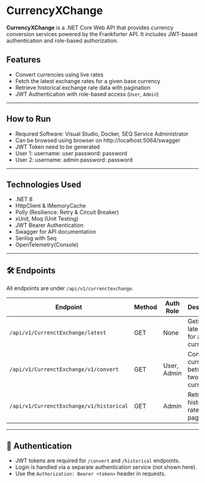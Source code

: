 # CurrencyXChange
**CurrencyXChange** is a .NET Core Web API that provides currency conversion services powered by the Frankfurter API.
It includes JWT-based authentication and role-based authorization.

## Features
-  Convert currencies using live rates
-  Fetch the latest exchange rates for a given base currency
-  Retrieve historical exchange rate data with pagination
-  JWT Authentication with role-based access (`User`, `Admin`)
-------------------------------------------
## How to Run
-  Required Software: Visual Studio, Docker, SEQ Service Administrator
-  Can be browsed using browser on http://localhost:5064/swagger
-  JWT Token need to be generated 
-  User 1: username: user    password: password
-  User 2: username: admin   password: password
--------------------------------------------
## Technologies Used
- .NET 8
- HttpClient & IMemoryCache
- Polly (Resilience: Retry & Circuit Breaker)
- xUnit, Moq (Unit Testing)
- JWT Bearer Authentication
- Swagger for API documentation
- Serilog with Seq
- OpenTelemetry(Console)
--------------------------------------------
## 🛠️ Endpoints
All endpoints are under `/api/v1/currenctexchange`.

| Endpoint                                   | Method | Auth Role     | Description                                  |
|--------------------------------------------|--------|---------------|----------------------------------------------|
| `/api/v1/CurrenctExchange/latest`          | GET    | None          | Gets the latest rates for a base currency    |
| `/api/v1/CurrenctExchange/v1/convert`      | GET    | User, Admin   | Converts currency between two currencies     |
| `/api/v1/CurrenctExchange/v1/historical`   | GET    | Admin         | Retrieves historical rates with pagination   |

--------------------------------------------
## 🔐 Authentication

- JWT tokens are required for `/convert` and `/historical` endpoints.
- Login is handled via a separate authentication service (not shown here).
- Use the `Authorization: Bearer <token>` header in requests.

